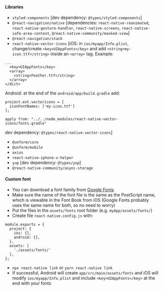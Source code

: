 #### Libraries

* `styled-components` [dev dependency: `@types/styled-components`]
* `@react-navigation/native` [dependencies: `react-native-reanimated`, `react-native-gesture-handler`, `react-native-screens`, `react-native-safe-area-context`, `@react-native-community/masked-view`]
* `@react-navigation/stack`
* `react-native-vector-icons` [iOS: in `ios/myapp/Info.plist`, change/create `<key>UIAppFonts</key>` and add `<string>my-icon.ttf</string>` inside an `<array>` tag. Example:
```
...
  <key>UIAppFonts</key>
  <array>
    <string>Feather.ttf</string>
  </array>
</dict>
```
Android: at the end of the `android/app/build.gradle` add:
```
project.ext.vectoricons = [
  iconFontNames: ['my-icon.ttf']
];

apply from: "../../node_modules/react-native-vector-icons/fonts.gradle"
```
dev dependency: `@types/react-native-vector-icons`]
* `@unform/core`
* `@unform/mobile`
* `axios`
* `react-native-iphone-x-helper`
* `yup` [dev dependency: `@types/yup`]
* `@react-native-community/async-storage`

#### Custom font

* You can download a font family from [Google Fonts](https://fonts.google.com/)
* Make sure the name of the font file is the same as the PostScript name, which is viewable in the Font Book from iOS (Google Fonts probably uses the same name for both, so no need to worry)
* Put the files in the `assets/fonts` root folder (e.g. `myApp/assets/fonts/`)
* Create file `react-native.config.js` with:
```
module.exports = {
  project: {
    ios: {},
    android: {},
  },
  assets: [
    './assets/fonts/'
  ],
};
```
* `npx react-native link` or `yarn react-native link`
* If successful, Android will create `app/src/main/assets/fonts` and iOS will modify `ios/myapp/Info.plist` and include `<key>UIAppFonts</key>` at the end with your fonts
